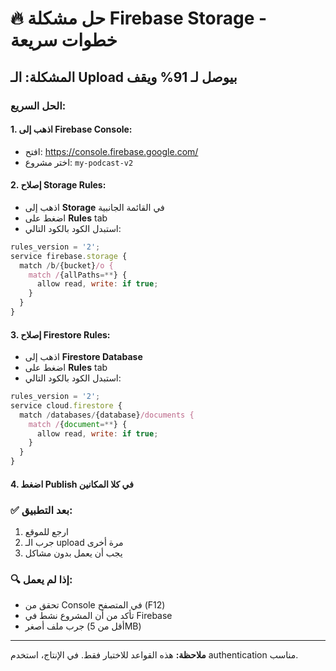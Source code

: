 # 🔥 حل مشكلة Firebase Storage - خطوات سريعة

## المشكلة: الـ Upload بيوصل لـ 91% ويقف

### الحل السريع:

#### 1. اذهب إلى Firebase Console:
- افتح: https://console.firebase.google.com/
- اختر مشروع: `my-podcast-v2`

#### 2. إصلاح Storage Rules:
- اذهب إلى **Storage** في القائمة الجانبية
- اضغط على **Rules** tab
- استبدل الكود بالكود التالي:

```javascript
rules_version = '2';
service firebase.storage {
  match /b/{bucket}/o {
    match /{allPaths=**} {
      allow read, write: if true;
    }
  }
}
```

#### 3. إصلاح Firestore Rules:
- اذهب إلى **Firestore Database**
- اضغط على **Rules** tab
- استبدل الكود بالكود التالي:

```javascript
rules_version = '2';
service cloud.firestore {
  match /databases/{database}/documents {
    match /{document=**} {
      allow read, write: if true;
    }
  }
}
```

#### 4. اضغط **Publish** في كلا المكانين

### ✅ بعد التطبيق:
1. ارجع للموقع
2. جرب الـ upload مرة أخرى
3. يجب أن يعمل بدون مشاكل

### 🔍 إذا لم يعمل:
- تحقق من Console في المتصفح (F12)
- تأكد من أن المشروع نشط في Firebase
- جرب ملف أصغر (أقل من 5MB)

---
**ملاحظة:** هذه القواعد للاختبار فقط. في الإنتاج، استخدم authentication مناسب.
